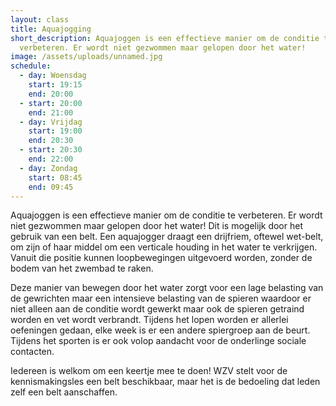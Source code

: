 ```yaml
---
layout: class
title: Aquajogging
short_description: Aquajoggen is een effectieve manier om de conditie te
  verbeteren. Er wordt niet gezwommen maar gelopen door het water!
image: /assets/uploads/unnamed.jpg
schedule:
  - day: Woensdag
    start: 19:15
    end: 20:00
  - start: 20:00
    end: 21:00
  - day: Vrijdag
    start: 19:00
    end: 20:30
  - start: 20:30
    end: 22:00
  - day: Zondag
    start: 08:45
    end: 09:45
---
```

Aquajoggen is een effectieve manier om de conditie te verbeteren. Er wordt niet gezwommen maar gelopen door het water! Dit is mogelijk door het gebruik van een belt. Een aquajogger draagt een drijfriem, oftewel wet-belt, om zijn of haar middel om een verticale houding in het water te verkrijgen. Vanuit die positie kunnen loopbewegingen uitgevoerd worden, zonder de bodem van het zwembad te raken.

Deze manier van bewegen door het water zorgt voor een lage belasting van de gewrichten maar een intensieve belasting van de spieren waardoor er niet alleen aan de conditie wordt gewerkt maar ook de spieren getraind worden en vet wordt verbrandt. Tijdens het lopen worden er allerlei oefeningen gedaan, elke week is er een andere spiergroep aan de beurt. Tijdens het sporten is er ook volop aandacht voor de onderlinge sociale contacten.

Iedereen is welkom om een keertje mee te doen! WZV stelt voor de kennismakingsles een belt beschikbaar, maar het is de bedoeling dat leden zelf een belt aanschaffen.